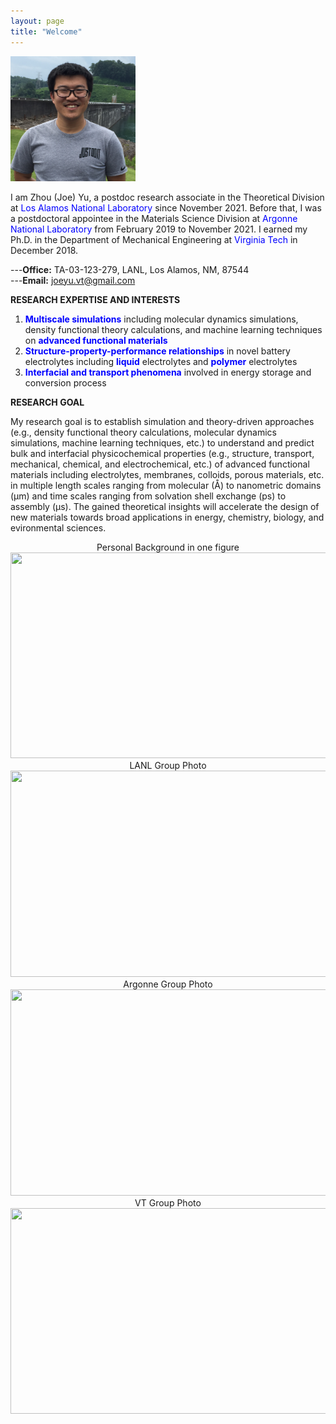 ```yaml
---
layout: page
title: "Welcome"
---
```


<img src="./assets/headshot.JPG" width="200" height="200">  

I am Zhou (Joe) Yu, a postdoc research associate in the Theoretical Division at <span style="color:blue">Los Alamos National Laboratory</span> since November 2021. Before that, I was a postdoctoral appointee in the Materials Science Division at <span style="color:blue">Argonne National Laboratory</span> from February 2019 to November 2021. I earned my Ph.D. in the Department of Mechanical Engineering at <span style="color:blue">Virginia Tech</span> in December 2018.

---**Office:** TA-03-123-279, LANL, Los Alamos, NM, 87544      
---**Email:** joeyu.vt@gmail.com

**RESEARCH EXPERTISE AND INTERESTS**
1. <span style="color:blue">**Multiscale simulations**</span> including molecular dynamics simulations, density functional theory calculations, and machine learning techniques on <span style="color:blue">**advanced functional materials**</span>
2. <span style="color:blue">**Structure-property-performance relationships**</span> in novel battery electrolytes including <span style="color:blue">**liquid**</span> electrolytes and <span style="color:blue">**polymer**</span> electrolytes
3. <span style="color:blue">**Interfacial and transport phenomena**</span> involved in energy storage and conversion process 


**RESEARCH GOAL**

My research goal is to establish simulation and theory-driven approaches (e.g., density functional theory calculations, molecular dynamics simulations, machine learning techniques, etc.) to understand and predict bulk and interfacial physicochemical properties (e.g., structure, transport, mechanical, chemical, and electrochemical, etc.) of advanced functional materials including electrolytes, membranes, colloids, porous materials, etc. in multiple length scales ranging from molecular (Å) to nanometric domains (μm) and time scales ranging from solvation shell exchange (ps) to assembly (μs). The gained theoretical insights will accelerate the design of new materials towards broad applications in energy, chemistry, biology, and evironmental sciences.



<center>
    Personal Background in one figure
</center>

<center>
    <img src="https://zhou-joe-yu.github.io/assets/background.png" width="650" height="329">
</center>

<center>
    LANL Group Photo
</center>

<center>
    <img src="https://zhou-joe-yu.github.io/assets/LANL_group.jpg" width="650" height="330">
</center>

<center>
    Argonne Group Photo
</center>

<center>
    <img src="https://zhou-joe-yu.github.io/assets/Argonne_group.JPG" width="650" height="330">
</center> 

<center>
    VT Group Photo
</center>

<center>
    <img src="https://zhou-joe-yu.github.io/assets/VT_group.JPG" width="650" height="329">
</center>

